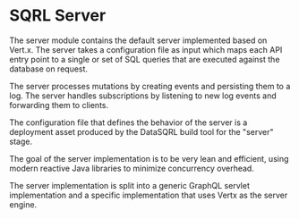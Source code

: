 # SQRL Server

The server module contains the default server implemented based on Vert.x.
The server takes a configuration file as input which maps each API entry point
to a single or set of SQL queries that are executed against the database on
request.

The server processes mutations by creating events and persisting them to a log.
The server handles subscriptions by listening to new log events and forwarding
them to clients.

The configuration file that defines the behavior of the server is a
deployment asset produced by the DataSQRL build tool for the "server" stage.

The goal of the server implementation is to be very lean and efficient, using modern reactive Java
libraries to minimize concurrency overhead.

The server implementation is split into a generic GraphQL servlet implementation and
a specific implementation that uses Vertx as the server engine.

